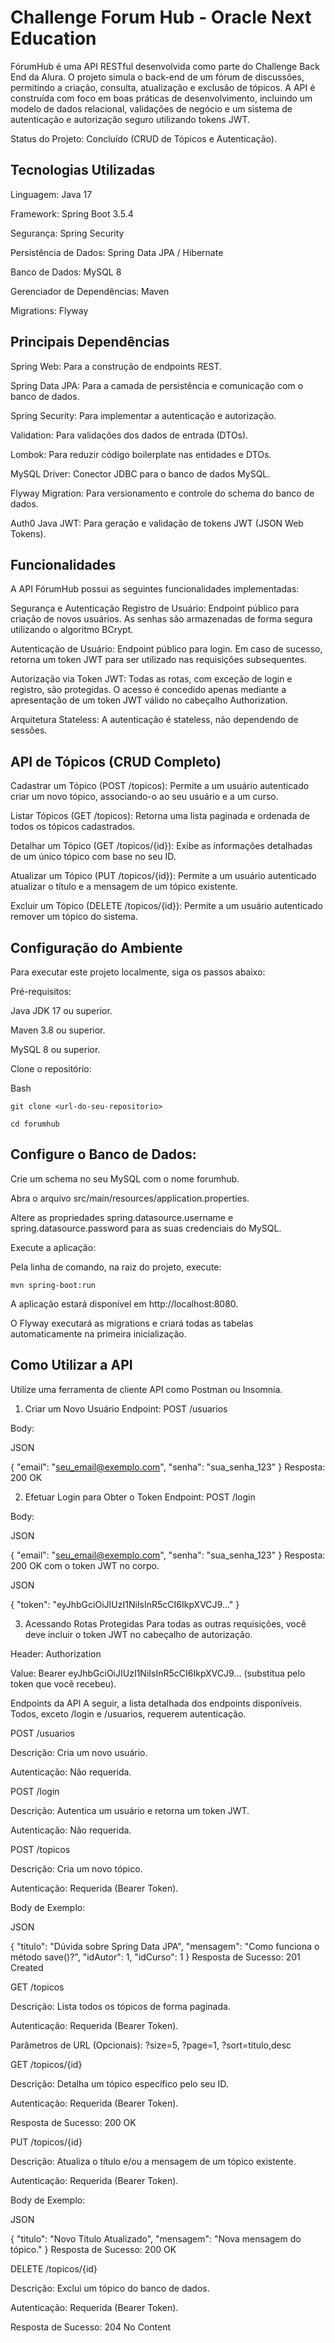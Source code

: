 # Challenge Forum Hub - Oracle Next Education

FórumHub é uma API RESTful desenvolvida como parte do Challenge Back End da Alura. O projeto simula o back-end de um fórum de discussões, permitindo a criação, consulta, atualização e exclusão de tópicos. A API é construída com foco em boas práticas de desenvolvimento, incluindo um modelo de dados relacional, validações de negócio e um sistema de autenticação e autorização seguro utilizando tokens JWT.

Status do Projeto: Concluído (CRUD de Tópicos e Autenticação).

## Tecnologias Utilizadas

Linguagem: Java 17

Framework: Spring Boot 3.5.4

Segurança: Spring Security

Persistência de Dados: Spring Data JPA / Hibernate

Banco de Dados: MySQL 8

Gerenciador de Dependências: Maven

Migrations: Flyway

## Principais Dependências

Spring Web: Para a construção de endpoints REST.

Spring Data JPA: Para a camada de persistência e comunicação com o banco de dados.

Spring Security: Para implementar a autenticação e autorização.

Validation: Para validações dos dados de entrada (DTOs).

Lombok: Para reduzir código boilerplate nas entidades e DTOs.

MySQL Driver: Conector JDBC para o banco de dados MySQL.

Flyway Migration: Para versionamento e controle do schema do banco de dados.

Auth0 Java JWT: Para geração e validação de tokens JWT (JSON Web Tokens).

## Funcionalidades

A API FórumHub possui as seguintes funcionalidades implementadas:

Segurança e Autenticação
Registro de Usuário: Endpoint público para criação de novos usuários. As senhas são armazenadas de forma segura utilizando o algoritmo BCrypt.

Autenticação de Usuário: Endpoint público para login. Em caso de sucesso, retorna um token JWT para ser utilizado nas requisições subsequentes.

Autorização via Token JWT: Todas as rotas, com exceção de login e registro, são protegidas. O acesso é concedido apenas mediante a apresentação de um token JWT válido no cabeçalho Authorization.

Arquitetura Stateless: A autenticação é stateless, não dependendo de sessões.

## API de Tópicos (CRUD Completo)

Cadastrar um Tópico (POST /topicos): Permite a um usuário autenticado criar um novo tópico, associando-o ao seu usuário e a um curso.

Listar Tópicos (GET /topicos): Retorna uma lista paginada e ordenada de todos os tópicos cadastrados.

Detalhar um Tópico (GET /topicos/{id}): Exibe as informações detalhadas de um único tópico com base no seu ID.

Atualizar um Tópico (PUT /topicos/{id}): Permite a um usuário autenticado atualizar o título e a mensagem de um tópico existente.

Excluir um Tópico (DELETE /topicos/{id}): Permite a um usuário autenticado remover um tópico do sistema.

## Configuração do Ambiente

Para executar este projeto localmente, siga os passos abaixo:

Pré-requisitos:

Java JDK 17 ou superior.

Maven 3.8 ou superior.

MySQL 8 ou superior.

Clone o repositório:

Bash

`git clone <url-do-seu-repositorio>`

`cd forumhub`

## Configure o Banco de Dados:

Crie um schema no seu MySQL com o nome forumhub.

Abra o arquivo src/main/resources/application.properties.

Altere as propriedades spring.datasource.username e spring.datasource.password para as suas credenciais do MySQL.

Execute a aplicação:

Pela linha de comando, na raiz do projeto, execute:

`mvn spring-boot:run`

A aplicação estará disponível em http://localhost:8080. 

O Flyway executará as migrations e criará todas as tabelas automaticamente na primeira inicialização.

## Como Utilizar a API

Utilize uma ferramenta de cliente API como Postman ou Insomnia.

1. Criar um Novo Usuário
   Endpoint: POST /usuarios

Body:

JSON

{
"email": "seu_email@exemplo.com",
"senha": "sua_senha_123"
}
Resposta: 200 OK

2. Efetuar Login para Obter o Token
   Endpoint: POST /login

Body:

JSON

{
"email": "seu_email@exemplo.com",
"senha": "sua_senha_123"
}
Resposta: 200 OK com o token JWT no corpo.

JSON

{
"token": "eyJhbGciOiJIUzI1NiIsInR5cCI6IkpXVCJ9..."
}

3. Acessando Rotas Protegidas
   Para todas as outras requisições, você deve incluir o token JWT no cabeçalho de autorização.

Header: Authorization

Value: Bearer eyJhbGciOiJIUzI1NiIsInR5cCI6IkpXVCJ9... (substitua pelo token que você recebeu).

Endpoints da API
A seguir, a lista detalhada dos endpoints disponíveis. Todos, exceto /login e /usuarios, requerem autenticação.

POST /usuarios

Descrição: Cria um novo usuário.

Autenticação: Não requerida.

POST /login

Descrição: Autentica um usuário e retorna um token JWT.

Autenticação: Não requerida.

POST /topicos

Descrição: Cria um novo tópico.

Autenticação: Requerida (Bearer Token).

Body de Exemplo:

JSON

{
"titulo": "Dúvida sobre Spring Data JPA",
"mensagem": "Como funciona o método save()?",
"idAutor": 1,
"idCurso": 1
}
Resposta de Sucesso: 201 Created

GET /topicos

Descrição: Lista todos os tópicos de forma paginada.

Autenticação: Requerida (Bearer Token).

Parâmetros de URL (Opcionais): ?size=5, ?page=1, ?sort=titulo,desc

GET /topicos/{id}

Descrição: Detalha um tópico específico pelo seu ID.

Autenticação: Requerida (Bearer Token).

Resposta de Sucesso: 200 OK

PUT /topicos/{id}

Descrição: Atualiza o título e/ou a mensagem de um tópico existente.

Autenticação: Requerida (Bearer Token).

Body de Exemplo:

JSON

{
"titulo": "Novo Título Atualizado",
"mensagem": "Nova mensagem do tópico."
}
Resposta de Sucesso: 200 OK

DELETE /topicos/{id}

Descrição: Exclui um tópico do banco de dados.

Autenticação: Requerida (Bearer Token).

Resposta de Sucesso: 204 No Content